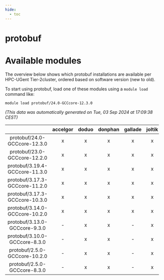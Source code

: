 ```yaml
---
hide:
  - toc
---
```


protobuf
========

# Available modules


The overview below shows which protobuf installations are available per HPC-UGent Tier-2cluster, ordered based on software version (new to old).

To start using protobuf, load one of these modules using a `module load` command like:

```shell
module load protobuf/24.0-GCCcore-12.3.0
```

*(This data was automatically generated on Tue, 03 Sep 2024 at 17:09:38 CEST)*  

| |accelgor|doduo|donphan|gallade|joltik|shinx|skitty|
| :---: | :---: | :---: | :---: | :---: | :---: | :---: | :---: |
|protobuf/24.0-GCCcore-12.3.0|x|x|x|x|x|x|x|
|protobuf/23.0-GCCcore-12.2.0|x|x|x|x|x|-|x|
|protobuf/3.19.4-GCCcore-11.3.0|x|x|x|x|x|x|x|
|protobuf/3.17.3-GCCcore-11.2.0|x|x|x|x|x|-|x|
|protobuf/3.17.3-GCCcore-10.3.0|x|x|x|x|x|-|x|
|protobuf/3.14.0-GCCcore-10.2.0|x|x|x|x|x|-|x|
|protobuf/3.13.0-GCCcore-9.3.0|-|x|x|-|x|-|x|
|protobuf/3.10.0-GCCcore-8.3.0|-|x|x|-|x|-|x|
|protobuf/2.5.0-GCCcore-10.2.0|-|x|x|-|x|-|x|
|protobuf/2.5.0-GCCcore-8.3.0|-|x|x|-|x|-|x|
